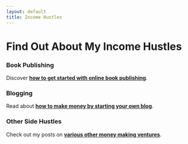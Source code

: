 ```yaml
---
layout: default
title: Income Hustles
---
```


# Find Out About My Income Hustles

### Book Publishing

Discover [**how to get started with online book publishing**](/income-hustles/book-publishing).

### Blogging

Read about [**how to make money by starting your own blog**](/income-hustles/blogging).

### Other Side Hustles

Check out my posts on [**various other money making ventures**](/income-hustles/other-hustles).






